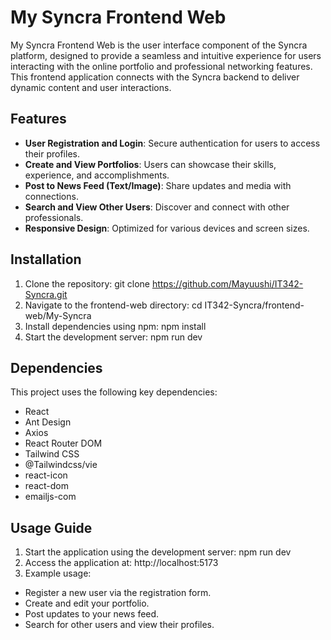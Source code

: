 # My Syncra Frontend Web

My Syncra Frontend Web is the user interface component of the Syncra platform, designed to provide a seamless and intuitive experience for users interacting with 
the online portfolio and professional networking features. This frontend application connects with the Syncra backend to deliver dynamic content and user interactions.

## Features

- **User Registration and Login**: Secure authentication for users to access their profiles.
- **Create and View Portfolios**: Users can showcase their skills, experience, and accomplishments.
- **Post to News Feed (Text/Image)**: Share updates and media with connections.
- **Search and View Other Users**: Discover and connect with other professionals.
- **Responsive Design**: Optimized for various devices and screen sizes.

## Installation

1. Clone the repository: git clone https://github.com/Mayuushi/IT342-Syncra.git
2. Navigate to the frontend-web directory: cd IT342-Syncra/frontend-web/My-Syncra
3. Install dependencies using npm: npm install
4. Start the development server: npm run dev

## Dependencies

This project uses the following key dependencies:

- React
- Ant Design
- Axios
- React Router DOM
- Tailwind CSS
- @Tailwindcss/vie
- react-icon
- react-dom
- emailjs-com

## Usage Guide

1. Start the application using the development server: npm run dev
2. Access the application at: http://localhost:5173
3. Example usage:
- Register a new user via the registration form.
- Create and edit your portfolio.
- Post updates to your news feed.
- Search for other users and view their profiles.
